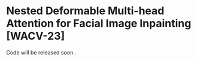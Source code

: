 # Nested Deformable Multi-head Attention for Facial Image Inpainting [WACV-23]
Code will be released soon..

